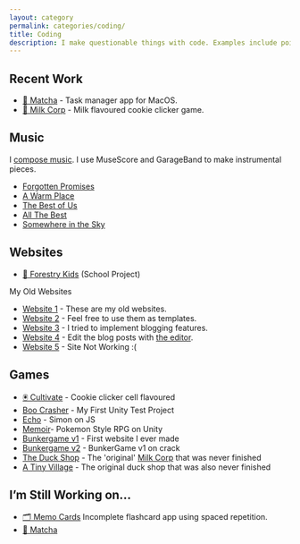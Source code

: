 ```yaml
---
layout: category
permalink: categories/coding/
title: Coding
description: I make questionable things with code. Examples include pointless clicker games and chrome extentions that makes cute cows walk around on your page.
---
```



## Recent Work

- [🍵 Matcha][1] - Task manager app for MacOS.
- [🥛 Milk Corp][2] - Milk flavoured cookie clicker game.

## Music

I [compose music][3]. I use MuseScore and GarageBand to make instrumental pieces.

- [Forgotten Promises][4]
- [A Warm Place][5]
- [The Best of Us][6]
- [All The Best][7]
- [Somewhere in the Sky][8]

## Websites

- [🌲 Forestry Kids][9] (School Project)

My Old Websites
- [Website 1][10] - These are my old websites.
- [Website 2][11] - Feel free to use them as templates.
- [Website 3][12] - I tried to implement blogging features.
- [Website 4][13] - Edit the blog posts with [the editor][14].
- [Website 5][15] - Site Not Working :(

## Games

- [🖲 Cultivate][16] - Cookie clicker cell flavoured
- [Boo Crasher][17] - My First Unity Test Project
- [Echo][18] - Simon on JS
- [Memoir][19]- Pokemon Style RPG on Unity
- [Bunkergame v1][20] - First website I ever made
- [Bunkergame v2][21] - BunkerGame v1 on crack
- [The Duck Shop][22] - The 'original' [Milk Corp][23] that was never finished
- [A Tiny Village][24] - The original duck shop that was also never finished

## I’m Still Working on…

- [🗂 Memo Cards][25]  Incomplete flashcard app using spaced repetition.
- [🍵 Matcha][26]

[1]:	https://jaysontian.github.io/Matcha/
[2]:	https://milk-crop.github.io/index.html
[3]:	https://soundcloud.com/jayson-tian
[4]:	https://soundcloud.com/jayson-tian/forgotten-promises
[5]:	https://soundcloud.com/jayson-tian/a-warm-place
[6]:	https://soundcloud.com/jayson-tian/the-best-of-us
[7]:	https://soundcloud.com/jayson-tian/all-the-best
[8]:	https://soundcloud.com/jayson-tian/somewhere-in-the-sky
[9]:	https://jaysontian.github.io/Old-Files/Forestry%20Kids/index.html
[10]:	https://jaysontian.github.io/data/websites/Previous-Sites/oldpage/index.html
[11]:	https://jaysontian.github.io/Old-Files/oldpage2/oldpage2.html
[12]:	https://jaysontian.github.io/Old-Files/oldpage3/oldpage3.html
[13]:	https://jaysontian.github.io/Old-Files/oldpage4/index.html
[14]:	https://jaysontian.github.io/Old-Files/oldpage4/editor/editor.html
[15]:	https://jaysontian.github.io/Old-Files/oldpage5/index.html
[16]:	https://jaysontian.github.io/Old-Files/cultivate/index.html
[17]:	https://jaysontian.github.io/Old-Files/games_successful/BooCrasher/index.html
[18]:	https://jaysontian.github.io/Old-Files/games_successful/Echo/echo.html
[19]:	https://jaezun.itch.io/memoir
[20]:	https://jaysontian.github.io/Old-Files/games_successful/bunkergame/bunkerv1/index.html
[21]:	https://jaysontian.github.io/Old-Files/games_successful/bunkergame/bunkerv2/index.html
[22]:	https://jaysontian.github.io/Old-Files/games_failed/theduckshop/test.html
[23]:	https://milk-crop.github.io/index.html
[24]:	https://jaysontian.github.io/Old-Files/games_failed/A%20Tiny%20Village/index.html
[25]:	https://jaysontian.github.io/Memo-Cards/
[26]:	https://jaysontian.github.io/Matcha/